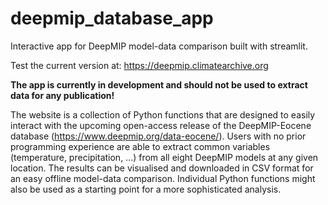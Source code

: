 # deepmip_database_app
Interactive app for DeepMIP model-data comparison built with streamlit.

Test the current version at: https://deepmip.climatearchive.org

**The app is currently in development and should not be used to extract data for any publication!**

The website is a collection of Python functions that are designed to easily interact with the upcoming open-access release of the DeepMIP-Eocene database (https://www.deepmip.org/data-eocene/). Users with no prior programming experience are able to extract common variables (temperature, precipitation, ...) from all eight DeepMIP models at any given location. The results can be visualised and downloaded in CSV format for an easy offline model-data comparison. Individual Python functions might also be used as a starting point for a more sophisticated analysis.

